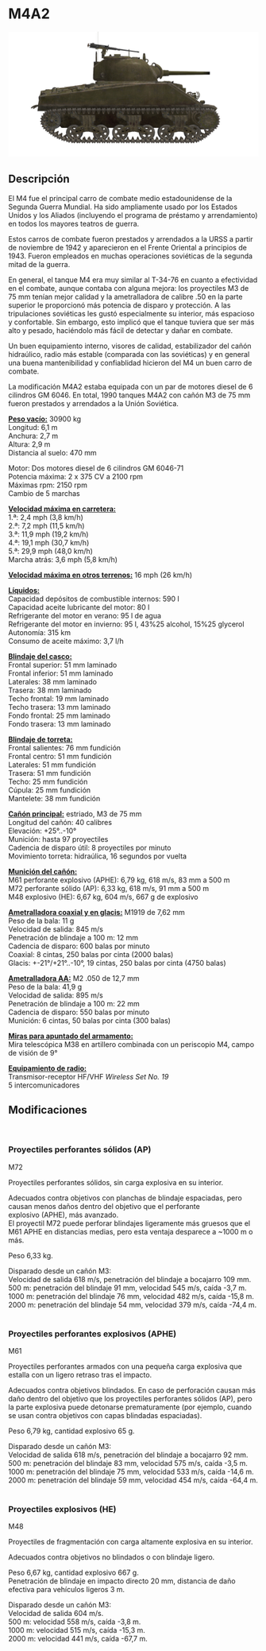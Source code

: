 # M4A2  
  
![_m4a2](../images/_m4a2.png)  
  
## Descripción  
  
El M4 fue el principal carro de combate medio estadounidense de la Segunda Guerra Mundial. Ha sido ampliamente usado por los Estados Unidos y los Aliados (incluyendo el programa de préstamo y arrendamiento) en todos los mayores teatros de guerra.  
  
Estos carros de combate fueron prestados y arrendados a la URSS a partir de noviembre de 1942 y aparecieron en el Frente Oriental a principios de 1943. Fueron empleados en muchas operaciones soviéticas de la segunda mitad de la guerra.  
  
En general, el tanque M4 era muy similar al T-34-76 en cuanto a efectividad en el combate, aunque contaba con alguna mejora: los proyectiles M3 de 75 mm tenían mejor calidad y la ametralladora de calibre .50 en la parte superior le proporcionó más potencia de disparo y protección. A las tripulaciones soviéticas les gustó especialmente su interior, más espacioso y confortable. Sin embargo, esto implicó que el tanque tuviera que ser más alto y pesado, haciéndolo más fácil de detectar y dañar en combate.  
  
Un buen equipamiento interno, visores de calidad, estabilizador del cañón hidraúlico, radio más estable (comparada con las soviéticas) y en general una buena mantenibilidad y confiablidad hicieron del M4 un buen carro de combate.  
  
La modificación M4A2 estaba equipada con un par de motores diesel de 6 cilindros GM 6046. En total, 1990 tanques M4A2 con cañón M3 de 75 mm fueron prestados y arrendados a la Unión Soviética.  
  
<b><u>Peso vacío:</u></b> 30900 kg  
Longitud: 6,1 m  
Anchura: 2,7 m  
Altura: 2,9 m  
Distancia al suelo: 470 mm  
  
Motor: Dos motores diesel de 6 cilindros GM 6046-71  
Potencia máxima: 2 x 375 CV a 2100 rpm  
Máximas rpm: 2150 rpm  
Cambio de 5 marchas  
  
<b><u>Velocidad máxima en carretera:</u></b>  
1.ª: 2,4 mph (3,8 km/h)  
2.ª: 7,2 mph (11,5 km/h)  
3.ª: 11,9 mph (19,2 km/h)  
4.ª: 19,1 mph (30,7 km/h)  
5.ª: 29,9 mph (48,0 km/h)  
Marcha atrás: 3,6 mph (5,8 km/h)  
  
<b><u>Velocidad máxima en otros terrenos:</u></b> 16 mph (26 km/h)  
  
<b><u>Líquidos:</u></b>  
Capacidad depósitos de combustible internos: 590 l  
Capacidad aceite lubricante del motor: 80 l  
Refrigerante del motor en verano: 95 l de agua  
Refrigerante del motor en invierno: 95 l, 43%25 alcohol, 15%25 glycerol  
Autonomía: 315 km  
Consumo de aceite máximo: 3,7 l/h  
  
<b><u>Blindaje del casco:</u></b>  
Frontal superior: 51 mm laminado  
Frontal inferior: 51 mm laminado  
Laterales: 38 mm laminado  
Trasera: 38 mm laminado  
Techo frontal: 19 mm laminado  
Techo trasera: 13 mm laminado  
Fondo frontal: 25 mm laminado  
Fondo trasera: 13 mm laminado  
  
<b><u>Blindaje de torreta:</u></b>  
Frontal salientes: 76 mm fundición  
Frontal centro: 51 mm fundición  
Laterales: 51 mm fundición  
Trasera: 51 mm fundición  
Techo: 25 mm fundición  
Cúpula: 25 mm fundición  
Mantelete: 38 mm fundición  
  
<b><u>Cañón principal:</u></b> estriado, M3 de 75 mm  
Longitud del cañón: 40 calibres  
Elevación: +25°..-10°  
Munición: hasta 97 proyectiles  
Cadencia de disparo útil: 8 proyectiles por minuto  
Movimiento torreta: hidraúlica, 16 segundos por vuelta  
  
<b><u>Munición del cañón:</u></b>  
M61 perforante explosivo (APHE): 6,79 kg, 618 m/s, 83 mm a 500 m  
M72 perforante sólido (AP): 6,33 kg, 618 m/s, 91 mm a 500 m  
M48 explosivo (HE): 6,67 kg, 604 m/s, 667 g de explosivo  
  
<b><u>Ametralladora coaxial y en glacis:</u></b> M1919 de 7,62 mm  
Peso de la bala: 11 g  
Velocidad de salida: 845 m/s  
Penetración de blindaje a 100 m: 12 mm  
Cadencia de disparo: 600 balas por minuto  
Coaxial: 8 cintas, 250 balas por cinta (2000 balas)  
Glacis: +-21°/+21°..-10°, 19 cintas, 250 balas por cinta (4750 balas)  
  
<b><u>Ametralladora AA:</u></b> M2 .050 de 12,7 mm  
Peso de la bala: 41,9 g  
Velocidad de salida: 895 m/s  
Penetración de blindaje a 100 m: 22 mm  
Cadencia de disparo: 550 balas por minuto  
Munición: 6 cintas, 50 balas por cinta (300 balas)  
  
<b><u>Miras para apuntado del armamento:</u></b>  
Mira telescópica M38 en artillero combinada con un periscopio M4, campo de visión de 9°  
  
<b><u>Equipamiento de radio:</u></b>  
Transmisor-receptor HF/VHF <i>Wireless Set No. 19</i>  
5 intercomunicadores  
  
  
## Modificaciones  
  ﻿
  
### Proyectiles perforantes sólidos (AP)  
  
M72  
  
Proyectiles perforantes sólidos, sin carga explosiva en su interior.   
  
Adecuados contra objetivos con planchas de blindaje espaciadas, pero causan menos daños dentro del objetivo que el perforante explosivo (APHE), más avanzado.  
El proyectil M72 puede perforar blindajes ligeramente más gruesos que el M61 APHE en distancias medias, pero esta ventaja desparece a ~1000 m o más.  
  
Peso 6,33 kg.  
  
Disparado desde un cañón M3:  
Velocidad de salida 618 m/s, penetración del blindaje a bocajarro 109 mm.  
500 m: penetración del blindaje 91 mm, velocidad 545 m/s, caída -3,7 m.  
1000 m: penetración del blindaje 76 mm, velocidad 482 m/s, caída -15,8 m.  
2000 m: penetración del blindaje 54 mm, velocidad 379 m/s, caída -74,4 m.  
  ﻿
  
### Proyectiles perforantes explosivos (APHE)  
  
M61  
  
Proyectiles perforantes armados con una pequeña carga explosiva que estalla con un ligero retraso tras el impacto.  
  
Adecuados contra objetivos blindados. En caso de perforación causan más daño dentro del objetivo que los proyectiles perforantes sólidos (AP), pero la parte explosiva puede detonarse prematuramente (por ejemplo, cuando se usan contra objetivos con capas blindadas espaciadas).  
  
Peso 6,79 kg, cantidad explosivo 65 g.  
  
Disparado desde un cañón M3:  
Velocidad de salida 618 m/s, penetración del blindaje a bocajarro 92 mm.  
500 m: penetración del blindaje 83 mm, velocidad 575 m/s, caída -3,5 m.  
1000 m: penetración del blindaje 75 mm, velocidad 533 m/s, caída -14,6 m.  
2000 m: penetración del blindaje 59 mm, velocidad 454 m/s, caída -64,4 m.  
  ﻿
  
### Proyectiles explosivos (HE)  
  
M48  
  
Proyectiles de fragmentación con carga altamente explosiva en su interior.  
  
Adecuados contra objetivos no blindados o con blindaje ligero.  
  
Peso 6,67 kg, cantidad explosivo 667 g.  
Penetración de blindaje en impacto directo 20 mm, distancia de daño efectiva para vehículos ligeros 3 m.  
  
Disparado desde un cañón M3:  
Velocidad de salida 604 m/s.  
500 m: velocidad 558 m/s, caída -3,8 m.  
1000 m: velocidad 515 m/s, caída -15,3 m.  
2000 m: velocidad 441 m/s, caída -67,7 m.  